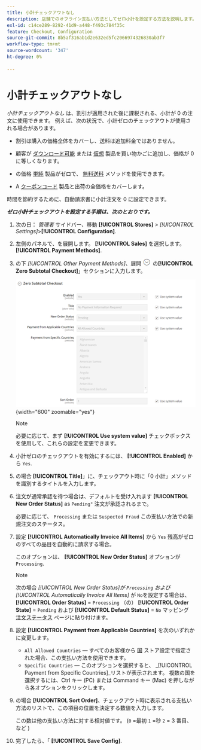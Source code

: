 ```yaml
---
title: 小計チェックアウトなし
description: 店舗でのオフライン支払い方法としてゼロ小計を設定する方法を説明します。
exl-id: c14ce289-8292-41d9-a448-f493c784f35c
feature: Checkout, Configuration
source-git-commit: 8b5af316ab1d2e632ed5fc2066974326830ab3f7
workflow-type: tm+mt
source-wordcount: '347'
ht-degree: 0%

---
```


# 小計チェックアウトなし

_小計チェックアウトなし_ は、割引が適用された後に課税される、小計が 0 の注文に使用できます。 例えば、次の状況で、小計ゼロのチェックアウトが使用される場合があります。

- 割引は購入の価格全体をカバーし、送料は追加料金ではありません。

- 顧客が [ダウンロード可能](../catalog/product-create-downloadable.md) または [仮想](../catalog/product-create-virtual.md) 製品を買い物かごに追加し、価格が 0 に等しくなります。

- の価格 [単純](../catalog/product-create-simple.md) 製品がゼロで、 [無料送料](shipping-free.md) メソッドを使用できます。

- A [クーポンコード](../merchandising-promotions/price-rules-cart-coupon.md) 製品と出荷の全価格をカバーします。

時間を節約するために、自動請求書に小計注文を 0 に設定できます。

**_ゼロ小計チェックアウトを設定する手順は、次のとおりです。_**

1. 次の日： _管理者_ サイドバー、移動 **[!UICONTROL Stores]** > _[!UICONTROL Settings]_>**[!UICONTROL Configuration]**.

1. 左側のパネルで、を展開します。 **[!UICONTROL Sales]** を選択します。 **[!UICONTROL Payment Methods]**.

1. の下 _[!UICONTROL Other Payment Methods]_、展開 ![拡張セレクター](../assets/icon-display-expand.png) の&#x200B;**[!UICONTROL Zero Subtotal Checkout]**」セクションに入力します。

   ![小計ゼロのチェックアウト](../configuration-reference/sales/assets/payment-methods-zero-subtotal-checkout.png){width="600" zoomable="yes"}

   >[!NOTE]
   >
   >必要に応じて、まず **[!UICONTROL Use system value]** チェックボックスを使用して、これらの設定を変更できます。

1. 小計ゼロのチェックアウトを有効にするには、 **[!UICONTROL Enabled]** から `Yes`.

1. の場合 **[!UICONTROL Title]**」に、チェックアウト時に「0 小計」メソッドを識別するタイトルを入力します。

1. 注文が通常承認を待つ場合は、デフォルトを受け入れます **[!UICONTROL New Order Status]** as `Pending"` 注文が承認されるまで。

   必要に応じて、 `Processing` または `Suspected Fraud` この支払い方法での新規注文のステータス。

1. 設定 **[!UICONTROL Automatically Invoice All Items]** から `Yes` 残高がゼロのすべての品目を自動的に請求する場合。

   このオプションは、 **[!UICONTROL New Order Status]** オプションが `Processing`.

   >[!NOTE]
   >
   >次の場合 _[!UICONTROL New Order Status]_が `Processing` および_[!UICONTROL Automatically Invoice All Items]_ が `No`を設定する場合は、 **[!UICONTROL Order Status]** = `Processing` （の） **[!UICONTROL Order State]** = `Pending` および **[!UICONTROL Default Status]** = `No` マッピング [注文ステータス](order-status.md#custom-order-status) ページに貼り付けます。

1. 設定 **[!UICONTROL Payment from Applicable Countries]** を次のいずれかに変更します。

   - `All Allowed Countries`  — すべてのお客様から [国](../getting-started/store-details.md#country-options) ストア設定で指定された場合、この支払い方法を使用できます。
   - `Specific Countries`  — このオプションを選択すると、 _[!UICONTROL Payment from Specific Countries]_リストが表示されます。 複数の国を選択するには、Ctrl キー (PC) または Command キー (Mac) を押しながら各オプションをクリックします。

1. の場合 **[!UICONTROL Sort Order]**、チェックアウト時に表示される支払い方法のリストで、この項目の位置を決定する数値を入力します。

   この数は他の支払い方法に対する相対値です。 (`0` =最初 `1` =秒 `2` = 3 番目、など )

1. 完了したら、「 **[!UICONTROL Save Config]**.
